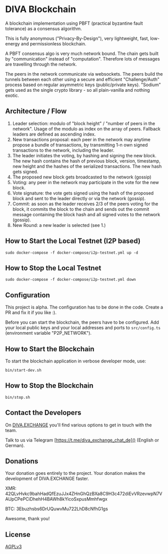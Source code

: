 # DIVA Blockchain

A blockchain implementation using PBFT (practical byzantine fault tolerance) as a consensus algorithm.

This is fully anonymous ("Privacy-By-Design"), very lightweight, fast, low-energy and permissionless blockchain.

A PBFT consensus algo is very much network bound. The chain gets built by "communication" instead of "computation". Therefore lots of messages are travelling through the network.

The peers in the network communicate via websockets. The peers build the tunnels between each other using a secure and efficient "Challenge/Auth" process based on regular asymmetric keys (public/private keys). "Sodium" gets used as the single crypto library - so all plain-vanilla and nothing exotic.  

## Architecture / Flow

1. Leader selection: modulo of "block height" / "number of peers in the network". Usage of the modulo as index on the array of peers. Fallback leaders are defined as ascending index.
2. New transactions proposal: each peer in the network may anytime propose a bundle of transactions, by transmitting 1-n own signed transactions to the network, including the leader.
3. The leader initiates the voting, by hashing and signing the new block. The new hash contains the hash of previous block, version, timestamp, new height and the hashes of the serialized transactions. The new hash gets signed.
4. The proposed new block gets broadcasted to the network (gossip)
5. Voting: any peer in the network may participate in the vote for the new block.
6. Vote signature: the vote gets signed using the hash of the proposed block and sent to the leader directly or via the network (gossip).
7. Commit: as soon as the leader receives 2/3 of the peers voting for the block, it commits the block to the chain and sends out the commit message containing the block hash and all signed votes to the network (gossip).
8. New Round: a new leader is selected (see 1.)


## How to Start the Local Testnet (I2P based)

```
sudo docker-compose -f docker-compose/i2p-testnet.yml up -d
```

## How to Stop the Local Testnet

```
sudo docker-compose -f docker-compose/i2p-testnet.yml down
```

## Configuration
This project is alpha. The configuration has to be done in the code. Create a PR and fix it if you like :).

Before you can start the blockchain, the peers have to be configured. Add your local public keys and your local addresses and ports to `src/config.ts` (environment variable "P2P_NETWORK").

## How to Start the Blockchain

To start the blockchain application in verbose developer mode, use:
```
bin/start-dev.sh
```

## How to Stop the Blockchain

```
bin/stop.sh
```

## Contact the Developers

On [DIVA.EXCHANGE](https://www.diva.exchange) you'll find various options to get in touch with the team.

Talk to us via Telegram [https://t.me/diva_exchange_chat_de]() (English or German).

## Donations

Your donation goes entirely to the project. Your donation makes the development of DIVA.EXCHANGE faster.

XMR: 42QLvHvkc9bahHadQfEzuJJx4ZHnGhQzBXa8C9H3c472diEvVRzevwpN7VAUpCPePCiDhehH4BAWh8kYicoSxpusMmhfwgx

BTC: 3Ebuzhsbs6DrUQuwvMu722LhD8cNfhG1gs

Awesome, thank you!

## License

[AGPLv3](LICENSE)
